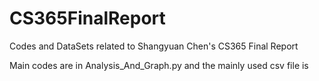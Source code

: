 # CS365FinalReport
Codes and DataSets related to Shangyuan Chen's CS365 Final Report

Main codes are in Analysis_And_Graph.py and the mainly used csv file is 
